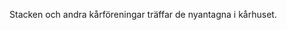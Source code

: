 <!--
.. title: Kårens dag
.. slug: kardag
.. date: 2016-08-22 12:00:00 CEST
.. tags: ths
.. description:
.. category: 2016
.. author: kaj
-->

Stacken och andra kårföreningar träffar de nyantagna i kårhuset.

<!-- TEASER_END -->
